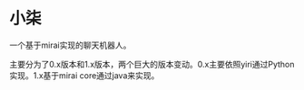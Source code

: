 # 小柒

一个基于mirai实现的聊天机器人。



主要分为了0.x版本和1.x版本，两个巨大的版本变动。0.x主要依照yiri通过Python实现。1.x基于mirai core通过java来实现。
